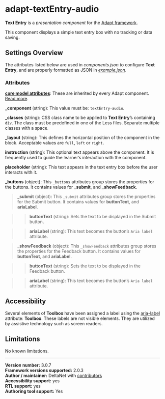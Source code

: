 # adapt-textEntry-audio

**Text Entry** is a *presentation component* for the [Adapt framework](https://github.com/adaptlearning/adapt_framework).   

This component displays a simple text entry box with no tracking or data saving.

## Settings Overview

The attributes listed below are used in *components.json* to configure **Text Entry**, and are properly formatted as JSON in [*example.json*](https://github.com/deltanet/adapt-textEntry-audio/blob/master/example.json).

### Attributes

[**core model attributes**](https://github.com/adaptlearning/adapt_framework/wiki/Core-model-attributes): These are inherited by every Adapt component. [Read more](https://github.com/adaptlearning/adapt_framework/wiki/Core-model-attributes).

**_component** (string): This value must be: `textEntry-audio`.

**_classes** (string): CSS class name to be applied to **Text Entry**’s containing `div`. The class must be predefined in one of the Less files. Separate multiple classes with a space.

**_layout** (string): This defines the horizontal position of the component in the block. Acceptable values are `full`, `left` or `right`.  

**instruction** (string): This optional text appears above the component. It is frequently used to guide the learner’s interaction with the component.  

**placeholder** (string): This text appears in the text entry box before the user interacts with it.  

**_buttons** (object):  This `_buttons` attributes group stores the properties for the buttons. It contains values for **_submit**, and **_showFeedback**.  

>**_submit** (object):  This `_submit` attributes group stores the properties for the Submit button. It contains values for **buttonText**, and **ariaLabel**.  

>>**buttonText** (string): Sets the text to be displayed in the Submit button.    

>>**ariaLabel** (string): This text becomes the button’s `Aria label` attribute.  

>**_showFeedback** (object):  This `_showFeedback` attributes group stores the properties for the Feedback button. It contains values for **buttonText**, and **ariaLabel**.  

>>**buttonText** (string): Sets the text to be displayed in the Feedback button.    

>>**ariaLabel** (string): This text becomes the button’s `Aria label` attribute.

## Accessibility
Several elements of **Toolbox** have been assigned a label using the [aria-label](https://github.com/adaptlearning/adapt_framework/wiki/Aria-Labels) attribute: **Toolbox**. These labels are not visible elements. They are utilized by assistive technology such as screen readers.   

## Limitations

No known limitations.  

----------------------------
**Version number:**  3.0.7     
**Framework versions supported:**  2.0.3     
**Author / maintainer:** DeltaNet with [contributors](https://github.com/deltanet/adapt-textEntry-audio/graphs/contributors)     
**Accessibility support:** yes  
**RTL support:** yes     
**Authoring tool support:** Yes
